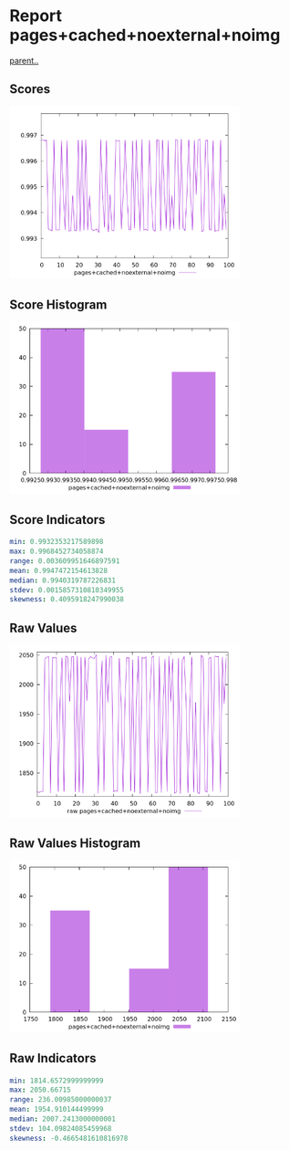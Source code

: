 # Report pages+cached+noexternal+noimg

[parent..](./..)  


## Scores

![score](./score.png)  

## Score Histogram

![hist](./hist.png)  

## Score Indicators

```yaml
min: 0.9932353217589898
max: 0.9968452734058874
range: 0.003609951646897591
mean: 0.9947472154613828
median: 0.9940319787226831
stdev: 0.0015857310810349955
skewness: 0.4095918247990038

```

## Raw Values

![raw](./raw.png)  

## Raw Values Histogram

![raw hist](./raw_hist.png)  

## Raw Indicators

```yaml
min: 1814.6572999999999
max: 2050.66715
range: 236.00985000000037
mean: 1954.910144499999
median: 2007.2413000000001
stdev: 104.09824085459968
skewness: -0.4665481610816978

```

<style>
  img {
    max-width: 80%;
  }
</style>
      

